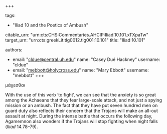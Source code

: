 +++

tags:
- "Iliad 10 and the Poetics of Ambush"

citable_urn: "urn:cts:CHS:Commentaries.AHCIP:Iliad.10.101.xTXpaTw"
target_urn: "urn:cts:greekLit:tlg0012.tlg001:10.101"
title: "Iliad 10.101"

authors:
- email: "cldue@central.uh.edu"
  name: "Casey Dué Hackney"
  username: "cldue"
- email: "mebbott@holycross.edu"
  name: "Mary Ebbott"
  username: "mebbott"
+++

<p>μάχεσθαι  </p><p>With the use of this verb ‘to fight’, we can see that the anxiety is so great among the Achaeans that they fear large-scale attack, and not just a spying mission or an ambush. The fact that they have put seven hundred men on guard duty also reflects their concern that the Trojans will make an all-out assault at night. During the intense battle that occurs the following day, Agamemnon also wonders if the Trojans will stop fighting when night falls (<em>Iliad</em> 14.78–79). </p>